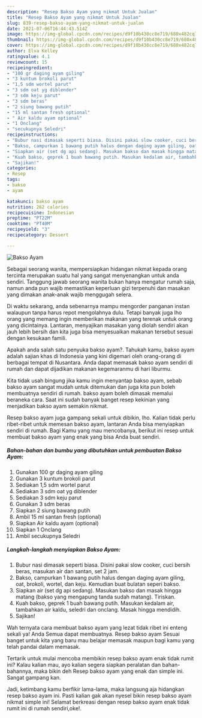 ```yaml
---
description: "Resep Bakso Ayam yang nikmat Untuk Jualan"
title: "Resep Bakso Ayam yang nikmat Untuk Jualan"
slug: 839-resep-bakso-ayam-yang-nikmat-untuk-jualan
date: 2021-07-06T16:44:43.514Z
image: https://img-global.cpcdn.com/recipes/d9f10b430cc8e719/680x482cq70/bakso-ayam-foto-resep-utama.jpg
thumbnail: https://img-global.cpcdn.com/recipes/d9f10b430cc8e719/680x482cq70/bakso-ayam-foto-resep-utama.jpg
cover: https://img-global.cpcdn.com/recipes/d9f10b430cc8e719/680x482cq70/bakso-ayam-foto-resep-utama.jpg
author: Elva Kelley
ratingvalue: 4.1
reviewcount: 15
recipeingredient:
- "100 gr daging ayam giling"
- "3 kuntum brokoli parut"
- "1,5 sdm wortel parut"
- "3 sdm oat yg diblender"
- "3 sdm keju parut"
- "3 sdm beras"
- "2 siung bawang putih"
- "15 ml santan fresh optional"
- " Air kaldu ayam optional"
- "1 Onclang"
- "secukupnya Seledri"
recipeinstructions:
- "Bubur nasi dimasak seperti biasa. Disini pakai slow cooker, cuci bersih beras, masukan air dan santan, set 2 jam."
- "Bakso, campurkan 1 bawang putih halus dengan daging ayam giling, oat, brokoli, wortel, dan keju. Kemudian buat bulatan seperi bakso."
- "Siapkan air (set dg api sedang). Masukan bakso dan masak hingga matang (bakso yang mengapung tanda sudah matang). Tiriskan."
- "Kuah bakso, geprek 1 buah bawang putih. Masukan kedalam air, tambahkan air kaldu, seledri dan onclang. Masak hingga mendidih."
- "Sajikan!"
categories:
- Resep
tags:
- bakso
- ayam

katakunci: bakso ayam 
nutrition: 262 calories
recipecuisine: Indonesian
preptime: "PT22M"
cooktime: "PT40M"
recipeyield: "3"
recipecategory: Dessert

---
```



![Bakso Ayam](https://img-global.cpcdn.com/recipes/d9f10b430cc8e719/680x482cq70/bakso-ayam-foto-resep-utama.jpg)

Sebagai seorang wanita, mempersiapkan hidangan nikmat kepada orang tercinta merupakan suatu hal yang sangat menyenangkan untuk anda sendiri. Tanggung jawab seorang  wanita bukan hanya mengatur rumah saja, namun anda pun wajib memastikan keperluan gizi terpenuhi dan masakan yang dimakan anak-anak wajib menggugah selera.

Di waktu  sekarang, anda sebenarnya mampu mengorder panganan instan walaupun tanpa harus repot mengolahnya dulu. Tetapi banyak juga lho orang yang memang ingin memberikan makanan yang terenak untuk orang yang dicintainya. Lantaran, menyajikan masakan yang diolah sendiri akan jauh lebih bersih dan kita juga bisa menyesuaikan makanan tersebut sesuai dengan kesukaan famili. 



Apakah anda salah satu penyuka bakso ayam?. Tahukah kamu, bakso ayam adalah sajian khas di Indonesia yang kini digemari oleh orang-orang di berbagai tempat di Nusantara. Anda dapat memasak bakso ayam sendiri di rumah dan dapat dijadikan makanan kegemaranmu di hari liburmu.

Kita tidak usah bingung jika kamu ingin menyantap bakso ayam, sebab bakso ayam sangat mudah untuk ditemukan dan juga kita pun boleh membuatnya sendiri di rumah. bakso ayam boleh dimasak memalui beraneka cara. Saat ini sudah banyak banget resep kekinian yang menjadikan bakso ayam semakin nikmat.

Resep bakso ayam juga gampang sekali untuk dibikin, lho. Kalian tidak perlu ribet-ribet untuk memesan bakso ayam, lantaran Anda bisa menyiapkan sendiri di rumah. Bagi Kamu yang mau mencobanya, berikut ini resep untuk membuat bakso ayam yang enak yang bisa Anda buat sendiri.

<!--inarticleads1-->

##### Bahan-bahan dan bumbu yang dibutuhkan untuk pembuatan Bakso Ayam:

1. Gunakan 100 gr daging ayam giling
1. Gunakan 3 kuntum brokoli parut
1. Sediakan 1,5 sdm wortel parut
1. Sediakan 3 sdm oat yg diblender
1. Sediakan 3 sdm keju parut
1. Gunakan 3 sdm beras
1. Siapkan 2 siung bawang putih
1. Ambil 15 ml santan fresh (optional)
1. Siapkan  Air kaldu ayam (optional)
1. Siapkan 1 Onclang
1. Ambil secukupnya Seledri




<!--inarticleads2-->

##### Langkah-langkah menyiapkan Bakso Ayam:

1. Bubur nasi dimasak seperti biasa. Disini pakai slow cooker, cuci bersih beras, masukan air dan santan, set 2 jam.
1. Bakso, campurkan 1 bawang putih halus dengan daging ayam giling, oat, brokoli, wortel, dan keju. Kemudian buat bulatan seperi bakso.
1. Siapkan air (set dg api sedang). Masukan bakso dan masak hingga matang (bakso yang mengapung tanda sudah matang). Tiriskan.
1. Kuah bakso, geprek 1 buah bawang putih. Masukan kedalam air, tambahkan air kaldu, seledri dan onclang. Masak hingga mendidih.
1. Sajikan!




Wah ternyata cara membuat bakso ayam yang lezat tidak ribet ini enteng sekali ya! Anda Semua dapat membuatnya. Resep bakso ayam Sesuai banget untuk kita yang baru mau belajar memasak maupun bagi kamu yang telah pandai dalam memasak.

Tertarik untuk mulai mencoba membikin resep bakso ayam enak tidak rumit ini? Kalau kalian mau, ayo kalian segera siapkan peralatan dan bahan-bahannya, maka bikin deh Resep bakso ayam yang enak dan simple ini. Sangat gampang kan. 

Jadi, ketimbang kamu berfikir lama-lama, maka langsung aja hidangkan resep bakso ayam ini. Pasti kalian gak akan nyesel bikin resep bakso ayam nikmat simple ini! Selamat berkreasi dengan resep bakso ayam enak tidak rumit ini di rumah sendiri,oke!.

